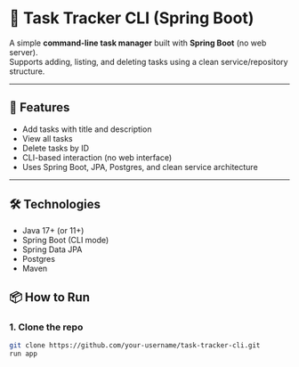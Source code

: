 # 🧩 Task Tracker CLI (Spring Boot)

A simple **command-line task manager** built with **Spring Boot** (no web server).  
Supports adding, listing, and deleting tasks using a clean service/repository structure.

---

## 🚀 Features

- Add tasks with title and description
- View all tasks
- Delete tasks by ID
- CLI-based interaction (no web interface)
- Uses Spring Boot, JPA, Postgres, and clean service architecture

---

## 🛠️ Technologies

- Java 17+ (or 11+)
- Spring Boot (CLI mode)
- Spring Data JPA
- Postgres
- Maven 


## 📦 How to Run

### 1. Clone the repo

```bash
git clone https://github.com/your-username/task-tracker-cli.git
run app
